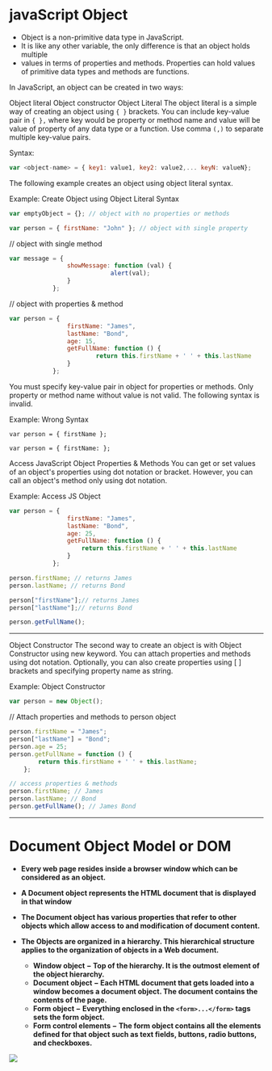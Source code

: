 # javaScript Object

* Object is a non-primitive data type in JavaScript.
* It is like any other variable, the only difference is that an object holds multiple
* values in terms of properties and methods. Properties can hold values of primitive data types and methods are functions.

In JavaScript, an object can be created in two ways:

Object literal
Object constructor
Object Literal
The object literal is a simple way of creating an object using ```{ }``` brackets. You can include key-value pair in ```{ },``` where key would be property or method name and value will be value of property of any data type or a function. Use comma ```(,)``` to separate multiple key-value pairs.

Syntax:
```javascript
var <object-name> = { key1: value1, key2: value2,... keyN: valueN};
```
The following example creates an object using object literal syntax.

Example: Create Object using Object Literal Syntax
```javascript
var emptyObject = {}; // object with no properties or methods
```
```javascript
var person = { firstName: "John" }; // object with single property
```

// object with single method
```javascript
var message = { 
                showMessage: function (val) { 
                            alert(val); 
                } 
            }; 
```
// object with properties & method
```javascript
var person = { 
                firstName: "James", 
                lastName: "Bond", 
                age: 15, 
                getFullName: function () { 
                        return this.firstName + ' ' + this.lastName 
                }
            }; 
```
You must specify key-value pair in object for properties or methods. Only property or method name without value is not valid. The following syntax is invalid.

Example: Wrong Syntax
```
var person = { firstName };

var person = { firstName: };
```
Access JavaScript Object Properties & Methods
You can get or set values of an object's properties using dot notation or bracket. However, you can call an object's method only using dot notation.

Example: Access JS Object
```javascript
var person = { 
                firstName: "James", 
                lastName: "Bond", 
                age: 25, 
                getFullName: function () { 
                    return this.firstName + ' ' + this.lastName 
                } 
            };

person.firstName; // returns James
person.lastName; // returns Bond

person["firstName"];// returns James
person["lastName"];// returns Bond

person.getFullName();
```
----------------
Object Constructor
The second way to create an object is with Object Constructor using new keyword. You can attach properties and methods using dot notation. Optionally, you can also create properties using [ ] brackets and specifying property name as string.

Example: Object Constructor
```javascript
var person = new Object();
```
// Attach properties and methods to person object     
```javascript
person.firstName = "James";
person["lastName"] = "Bond"; 
person.age = 25;
person.getFullName = function () {
        return this.firstName + ' ' + this.lastName;
    };

// access properties & methods 
person.firstName; // James
person.lastName; // Bond
person.getFullName(); // James Bond
```
------------

# Document Object Model or DOM

* **Every web page resides inside a browser window which can be considered as an object.**

* **A Document object represents the HTML document that is displayed in that window**

* **The Document object has various properties that refer to other objects which allow access to and modification of document content.**
* **The Objects are organized in a hierarchy. This hierarchical structure applies to the organization of objects in a Web document.**
  * **Window object − Top of the hierarchy. It is the outmost element of the object hierarchy.**
  * **Document object − Each HTML document that gets loaded into a window becomes a document object. The document contains the contents of the page.**
  * **Form object − Everything enclosed in the ```<form>...</form>``` tags sets the form object.**
  * **Form control elements − The form object contains all the elements defined for that object such as text fields, buttons, radio buttons, and checkboxes.**
  
![](https://www.tutorialspoint.com/javascript/images/html-dom.jpg)  